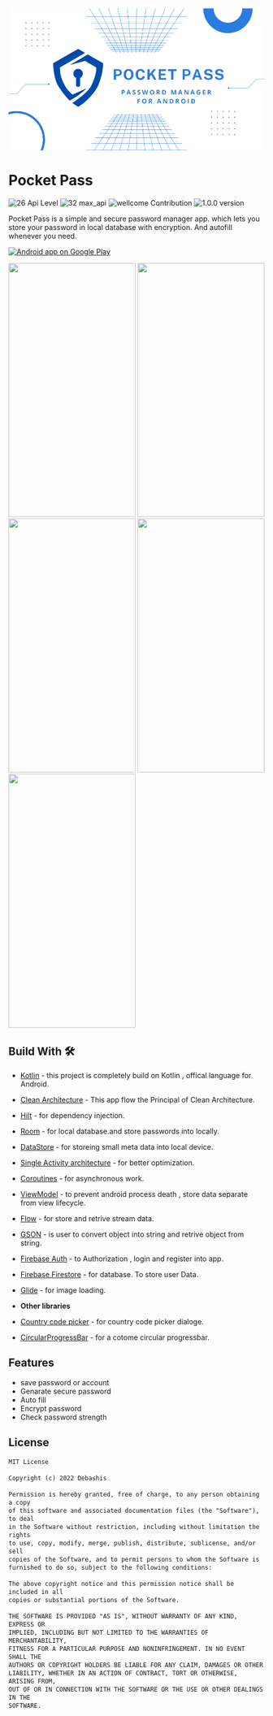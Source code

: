 ![](assets/github_preview.png)
# Pocket Pass 
![26 Api Level](https://img.shields.io/badge/Min%20Api%20Level-26-green) ![32 max_api](https://img.shields.io/badge/Mix%20Api%20Level-32-yellowgreen) ![wellcome Contribution](https://img.shields.io/badge/Contribution-wellcome-lightgrey) ![1.0.0 version](https://img.shields.io/badge/version-1.0.0-blue)

Pocket Pass is a simple and secure password manager app. which lets you store your password in local database with encryption. And autofill whenever you need.

<a href="https://play.google.com/store/apps/details?id=com.nide.pocketpass">
  <img alt="Android app on Google Play" src="https://developer.android.com/images/brand/en_app_rgb_wo_45.png" />
</a>

<img src="https://github.com/IamDebashis/pocketpass/blob/master/assets/Hotpot%200.png" height= 500 width = 250 />  <img src="https://github.com/IamDebashis/pocketpass/blob/master/assets/Hotpot%201.png" height= 500 width = 250 />  <img src="https://github.com/IamDebashis/pocketpass/blob/master/assets/Hotpot%202.png" height= 500 width = 250 />  <img src="https://github.com/IamDebashis/pocketpass/blob/master/assets/Hotpot%203.png" height= 500 width = 250 /> <img src="https://github.com/IamDebashis/pocketpass/blob/master/assets/Hotpot%204.png" height= 500 width = 250 />

## Build With 🛠
- [Kotlin](https://google.com) - this project is completely build on Kotlin , offical language for Android.
- [Clean Architecture](https://www.freecodecamp.org/news/a-quick-introduction-to-clean-architecture-990c014448d2/) - This app flow the Principal of Clean Architecture.
- [Hilt](https://dagger.dev/hilt/) - for dependency injection.
- [Room](https://developer.android.com/jetpack/androidx/releases/room?gclid=Cj0KCQjwkt6aBhDKARIsAAyeLJ39QhITAKO-jlSBVwrp2fqlG2yzBzPvJK00MsS3nygG3TCV1YSf4q8aAuzsEALw_wcB&gclsrc=aw.ds) - for local database.and store passwords into locally.
- [DataStore](https://developer.android.com/topic/libraries/architecture/datastore?gclid=Cj0KCQjwkt6aBhDKARIsAAyeLJ3kfP7oT0NoISnt5NEREpTuN52FRBt1kmNL3vJAfeWwgFHvniPgF8MaAldaEALw_wcB&gclsrc=aw.ds) - for storeing small meta data into local device.
- [Single Activity architecture](https://developer.android.com/guide/navigation/navigation-migrate) -  for better optimization. 
- [Coroutines](https://kotlinlang.org/docs/reference/coroutines-overview.html) - for asynchronous work.
- [ViewModel](https://developer.android.com/topic/libraries/architecture/viewmodel) - to  prevent android process death , store data separate from view lifecycle.
- [Flow](https://kotlinlang.org/api/kotlinx.coroutines/kotlinx-coroutines-core/kotlinx.coroutines.flow/-flow/) - for store and retrive stream data.
- [GSON](https://github.com/google/gson) - is user to convert object into string and retrive object from string.
- [Firebase Auth](https://firebase.google.com/products/auth?gclid=Cj0KCQjwkt6aBhDKARIsAAyeLJ1MT27NyP_1nR_jY5JcE14bxIP6aWfDxmAMScooSQYdeofzbZIjNX4aAvZTEALw_wcB&gclsrc=aw.ds) - to Authorization , login and register into app.
- [Firebase Firestore](https://firebase.google.com/products/firestore?gclid=Cj0KCQjwkt6aBhDKARIsAAyeLJ08chsNsSdKc0VBqK-vUrj22ZrJ30pHKfpbuh5DL0k-FNCc7JRzAIsaAqUNEALw_wcB&gclsrc=aw.ds) - for database. To store user Data.
- [Glide](https://github.com/bumptech/glide) - for image loading.

- **Other libraries**
- [Country code picker](https://github.com/hbb20/CountryCodePickerProject) - for country code picker dialoge.
- [CircularProgressBar](https://github.com/lopspower/CircularProgressBar) - for a cotome circular progressbar.
## Features

- save password or account
- Genarate secure password
- Auto fill 
- Encrypt password
- Check password strength

## License
```
MIT License

Copyright (c) 2022 Debashis

Permission is hereby granted, free of charge, to any person obtaining a copy
of this software and associated documentation files (the "Software"), to deal
in the Software without restriction, including without limitation the rights
to use, copy, modify, merge, publish, distribute, sublicense, and/or sell
copies of the Software, and to permit persons to whom the Software is
furnished to do so, subject to the following conditions:

The above copyright notice and this permission notice shall be included in all
copies or substantial portions of the Software.

THE SOFTWARE IS PROVIDED "AS IS", WITHOUT WARRANTY OF ANY KIND, EXPRESS OR
IMPLIED, INCLUDING BUT NOT LIMITED TO THE WARRANTIES OF MERCHANTABILITY,
FITNESS FOR A PARTICULAR PURPOSE AND NONINFRINGEMENT. IN NO EVENT SHALL THE
AUTHORS OR COPYRIGHT HOLDERS BE LIABLE FOR ANY CLAIM, DAMAGES OR OTHER
LIABILITY, WHETHER IN AN ACTION OF CONTRACT, TORT OR OTHERWISE, ARISING FROM,
OUT OF OR IN CONNECTION WITH THE SOFTWARE OR THE USE OR OTHER DEALINGS IN THE
SOFTWARE.
```
